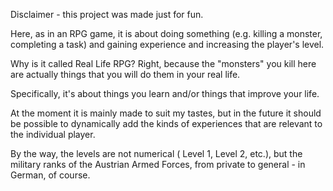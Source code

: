 Disclaimer - this project was made just for fun.

Here, as in an RPG game, it is about doing something (e.g. killing a monster, completing a task) and
gaining experience and increasing the player's level.

Why is it called Real Life RPG? Right, because the "monsters" you kill here are actually things that
you will do them in your real life.

Specifically, it's about things you learn and/or things that improve your life.

At the moment it is mainly made to suit my tastes, but in the future it should be possible to
dynamically add the kinds of experiences that are relevant to the individual player.

By the way, the levels are not numerical ( Level 1, Level 2, etc.), but the military ranks
of the Austrian Armed Forces, from private to general - in German, of course.
